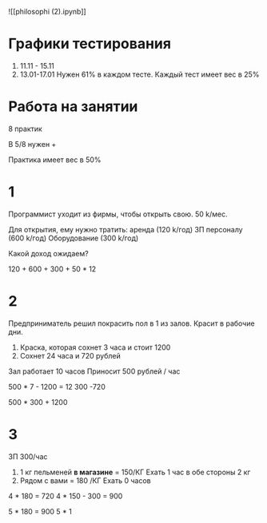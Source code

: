 ![[philosophi (2).ipynb]]
# Графики тестирования
1. 11.11 - 15.11
2. 13.01-17.01
Нужен 61% в каждом тесте.
Каждый тест имеет вес в 25%
# Работа на занятии
8 практик

В 5/8 нужен +


Практика имеет вес в 50%



# 1
Программист уходит из фирмы, чтобы открыть свою.
50 k/мес.

Для открытия, ему нужно тратить:
аренда (120 k/год)
ЗП персоналу (600 k/год)
Оборудование (300 k/год)

Какой доход ожидаем?

120 + 600 + 300 + 50 * 12

# 2
Предприниматель решил покрасить пол в 1 из залов.
Красит в рабочие дни.

1. Краска, которая сохнет 3 часа и стоит 1200
2. Сохнет 24 часа и 720 рублей

Зал работает 10 часов
Приносит 500 рублей / час

500 * 7 - 1200 = 12 300
-720


500 * 300  + 1200

# 3
ЗП 300/час
1. 1 кг пельменей **в магазине** = 150/КГ
	Ехать 1 час в обе стороны
		2 кг
1. Рядом с вами = 180 /КГ
	Ехать 0 часов



4 * 180 = 720
4 * 150 - 300 = 900

5 * 180 = 900
5 * 1
